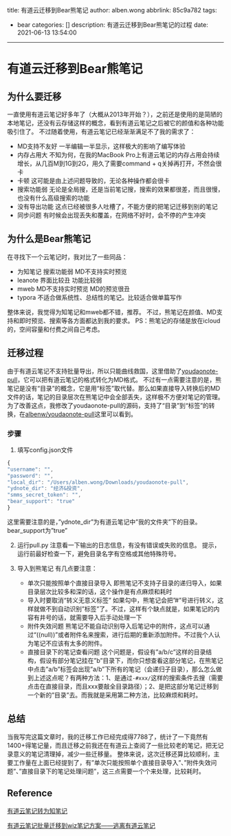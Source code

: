 title: 有道云迁移到Bear熊笔记
author: alben.wong
abbrlink: 85c9a782
tags:
  - bear
categories: []
description: 有道云迁移到Bear熊笔记的过程
date: 2021-06-13 13:54:00
---
# 有道云迁移到Bear熊笔记

## 为什么要迁移
一直使用有道云笔记好多年了（大概从2013年开始？），之前还是使用的是简陋的本地笔记，还没有云存储这样的概念，看到有道云笔记之后被它的颜值和各种功能吸引住了。
不过随着使用，有道云笔记已经渐渐满足不了我的需求了：
- MD支持不友好
一半编辑一半显示，这样极大的影响了编写体验
- 内存占用大
不知为何，在我的MacBook Pro上有道云笔记的内存占用会持续增长，从几百M到1G到2G，用久了需要command + q关掉再打开，不然会很卡
- 卡顿
这可能是由上述问题导致的，无论各种操作都会很卡
- 搜索功能弱
无论是全局搜，还是当前笔记搜，搜索的效果都很差，而且很慢，也没有什么高级搜索的功能
- 没有导出功能
这点已经被很多人吐槽了，不能方便的把笔记迁移到别的笔记
- 同步问题
有时候会出现丢失和覆盖，在网络不好时，会不停的产生冲突

## 为什么是Bear熊笔记
在寻找下一个云笔记时，我对比了一些同品：
- 为知笔记
搜索功能弱
MD不支持实时预览
- leanote
界面比较丑
功能比较弱
- mweb
MD不支持实时预览
MD的预览很丑
- typora
不适合做系统性、总结性的笔记。比较适合做单篇写作

整体来说，我觉得为知笔记和mweb都不错，推荐。
不过，熊笔记在颜值、MD支持和即时预览、搜索等各方面都达到我的要求。
PS：熊笔记的存储是放在icloud的，空间容量和付费之间自己考虑。


## 迁移过程
由于有道云笔记不支持批量导出，所以只能曲线救国，这里借助了[youdaonote-pull](https://github.com/DeppWang/youdaonote-pull)，它可以把有道云笔记的格式转化为MD格式。
不过有一点需要注意的是，熊笔记是没有“目录”的概念，它是用“标签”取代替。那么如果直接导入转换后的MD文件的话，笔记的目录层次在熊笔记中会全部丢失，这样极不方便对笔记的管理。
为了改善这点，我修改了youdaonote-pull的源码，支持了“目录”到“标签”的转换，在[albenw/youdaonote-pull](https://github.com/albenw/youdaonote-pull/tree/feature/bear_support)这里可以看到。

### 步骤
1. 填写config.json文件
```javascript
{
"username": "",
"password": "",
"local_dir": "/Users/alben.wong/Downloads/youdaonote-pull",
"ydnote_dir": "经济&投资",
"smms_secret_token": "",
"bear_support": "true"
}
```
这里需要注意的是，”ydnote_dir”为有道云笔记中”我的文件夹”下的目录。
bear_support为”true”

2. 运行pull.py
注意看一下输出的日志信息，有没有错误或失败的信息。
提示，运行前最好检查一下，避免目录名字有空格或其他特殊符号。

3. 导入到熊笔记
有几点要注意：
	- 单次只能按照单个直接目录导入
	即熊笔记不支持子目录的递归导入，如果目录层次比较多和深的话，这个操作是有点麻烦和耗时
	- 导入时要取消“转义无意义标签”
	如果勾中，熊笔记会把”#”号进行转义，这样就做不到自动识别”标签”了。不过，这样有个缺点就是，如果笔记的内容有井号的话，就需要导入后手动处理一下
	- 附件失效问题
	熊笔记不能自动识别导入后笔记中的附件，这点可以通过“((null))”或者附件名来搜索，进行后期的重新添加附件。不过我个人认为笔记不应该有太多的附件。
	- 直接目录下的笔记查看问题
	这个问题是，假设有”a/b/c”这样的目录结构，假设有部分笔记挂在”b”目录下，而你只想查看这部分笔记，在熊笔记中点击”a/b”标签会出现”a/b”下所有的笔记（会递归子目录），那么怎么做到上述这点呢？有两种方法：1、是通过`-#xxx/`这样的搜索条件去搜（需要点击在直接目录，而且xxx要敲全目录路径）；2、是把这部分笔记迁移到一个新的”目录”去。而我就是采用第二种方法，比较麻烦和耗时。
    

## 总结
当我写完这篇文章时，我的迁移工作已经完成得7788了，统计了一下竟然有1400+得笔记量，而且迁移之前我还在有道云上查阅了一些比较老的笔记，把无记录意义的笔记清理掉，减少一些迁移量。
整体来说，这次迁移还算比较顺利，主要工作量在上面已经提到了，有”单次只能按照单个直接目录导入”、”附件失效问题”、”直接目录下的笔记处理问题”，这三点需要一个个来处理，比较耗时。


## Reference
[有道云笔记转为知笔记](https://github.com/ttttmr/YoudaoNote_to_WizNote)

[有道云笔记批量迁移到wiz笔记方案——逃离有道云笔记](https://imshuai.com/emigrate-from-youdao-note)